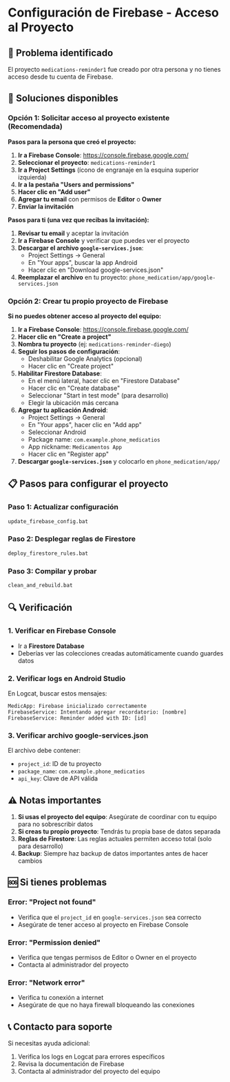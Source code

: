 # Configuración de Firebase - Acceso al Proyecto

## 🚨 Problema identificado
El proyecto `medications-reminder1` fue creado por otra persona y no tienes acceso desde tu cuenta de Firebase.

## 🔧 Soluciones disponibles

### Opción 1: Solicitar acceso al proyecto existente (Recomendada)

**Pasos para la persona que creó el proyecto:**

1. **Ir a Firebase Console**: https://console.firebase.google.com/
2. **Seleccionar el proyecto**: `medications-reminder1`
3. **Ir a Project Settings** (ícono de engranaje en la esquina superior izquierda)
4. **Ir a la pestaña "Users and permissions"**
5. **Hacer clic en "Add user"**
6. **Agregar tu email** con permisos de **Editor** o **Owner**
7. **Enviar la invitación**

**Pasos para ti (una vez que recibas la invitación):**

1. **Revisar tu email** y aceptar la invitación
2. **Ir a Firebase Console** y verificar que puedes ver el proyecto
3. **Descargar el archivo `google-services.json`**:
   - Project Settings → General
   - En "Your apps", buscar la app Android
   - Hacer clic en "Download google-services.json"
4. **Reemplazar el archivo** en tu proyecto: `phone_medication/app/google-services.json`

### Opción 2: Crear tu propio proyecto de Firebase

**Si no puedes obtener acceso al proyecto del equipo:**

1. **Ir a Firebase Console**: https://console.firebase.google.com/
2. **Hacer clic en "Create a project"**
3. **Nombra tu proyecto** (ej: `medications-reminder-diego`)
4. **Seguir los pasos de configuración**:
   - Deshabilitar Google Analytics (opcional)
   - Hacer clic en "Create project"
5. **Habilitar Firestore Database**:
   - En el menú lateral, hacer clic en "Firestore Database"
   - Hacer clic en "Create database"
   - Seleccionar "Start in test mode" (para desarrollo)
   - Elegir la ubicación más cercana
6. **Agregar tu aplicación Android**:
   - Project Settings → General
   - En "Your apps", hacer clic en "Add app"
   - Seleccionar Android
   - Package name: `com.example.phone_medicatios`
   - App nickname: `Medicamentos App`
   - Hacer clic en "Register app"
7. **Descargar `google-services.json`** y colocarlo en `phone_medication/app/`

## 📋 Pasos para configurar el proyecto

### Paso 1: Actualizar configuración
```bash
update_firebase_config.bat
```

### Paso 2: Desplegar reglas de Firestore
```bash
deploy_firestore_rules.bat
```

### Paso 3: Compilar y probar
```bash
clean_and_rebuild.bat
```

## 🔍 Verificación

### 1. Verificar en Firebase Console
- Ir a **Firestore Database**
- Deberías ver las colecciones creadas automáticamente cuando guardes datos

### 2. Verificar logs en Android Studio
En Logcat, buscar estos mensajes:
```
MedicApp: Firebase inicializado correctamente
FirebaseService: Intentando agregar recordatorio: [nombre]
FirebaseService: Reminder added with ID: [id]
```

### 3. Verificar archivo google-services.json
El archivo debe contener:
- `project_id`: ID de tu proyecto
- `package_name`: `com.example.phone_medicatios`
- `api_key`: Clave de API válida

## ⚠️ Notas importantes

1. **Si usas el proyecto del equipo**: Asegúrate de coordinar con tu equipo para no sobrescribir datos
2. **Si creas tu propio proyecto**: Tendrás tu propia base de datos separada
3. **Reglas de Firestore**: Las reglas actuales permiten acceso total (solo para desarrollo)
4. **Backup**: Siempre haz backup de datos importantes antes de hacer cambios

## 🆘 Si tienes problemas

### Error: "Project not found"
- Verifica que el `project_id` en `google-services.json` sea correcto
- Asegúrate de tener acceso al proyecto en Firebase Console

### Error: "Permission denied"
- Verifica que tengas permisos de Editor o Owner en el proyecto
- Contacta al administrador del proyecto

### Error: "Network error"
- Verifica tu conexión a internet
- Asegúrate de que no haya firewall bloqueando las conexiones

## 📞 Contacto para soporte

Si necesitas ayuda adicional:
1. Verifica los logs en Logcat para errores específicos
2. Revisa la documentación de Firebase
3. Contacta al administrador del proyecto del equipo

